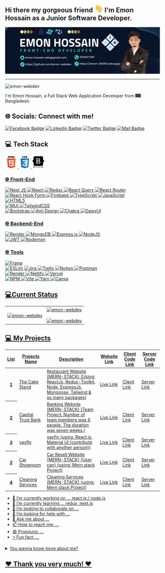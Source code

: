 ﻿## Hi there my gorgeous friend <img src="assets/hello.gif" width="28px" alt="hi"> I'm Emon Hossain as a Junior Software Developer.

![Github Banner](assets/emonBg.png)

<hr>
<p align="left"> <img src="https://komarev.com/ghpvc/?username=emon-webdev&label=Profile%20views&color=0e75b6&style=flat" alt="emon-webdev" /> </p>

<!--####My name is Emon Hossain. Description____.-->

I'm Emon Hossain, a Full Stack Web Application Developer from <img src="assets/bangladesh.png" width="18"/> Bangladesh.

## 🌐 Socials: Connect with me!

[![Facebook Badge](https://img.shields.io/badge/Facebook-1877F2?style=for-the-badge&logo=facebook&logoColor=white)](https://fb.com/emon.webdev) [![Linkedin Badge](https://img.shields.io/badge/LinkedIn-0077B5?style=for-the-badge&logo=linkedin&logoColor=white)](https://www.linkedin.com/in/emon-webdev/) [![Twitter Badge](https://img.shields.io/badge/Twitter-1DA1F2?style=for-the-badge&logo=twitter&logoColor=white)](https://twitter.com/@emon_webdev) [![Mail Badge](https://img.shields.io/badge/Gmail-D14836?style=for-the-badge&logo=gmail&logoColor=white)](mailto:emon.hossain.web@gmail.com)


## 💻 Tech Stack

<a href="https://www.w3.org/html/" target="_blank" rel="noreferrer"> <img src="https://raw.githubusercontent.com/devicons/devicon/master/icons/html5/html5-original-wordmark.svg" alt="html5" width="40" height="40"/> </a> <a href="https://www.w3schools.com/css/" target="_blank" rel="noreferrer"> <img src="https://raw.githubusercontent.com/devicons/devicon/master/icons/css3/css3-original-wordmark.svg" alt="css3" width="40" height="40"/> </a> <a href="https://getbootstrap.com" target="_blank" rel="noreferrer"> <img src="https://raw.githubusercontent.com/devicons/devicon/master/icons/bootstrap/bootstrap-plain-wordmark.svg" alt="bootstrap" width="40" height="40"/>

### 🌐 Front-End

 ![Next JS](https://img.shields.io/badge/Next-black?style=for-the-badge&logo=next.js&logoColor=white) 
 ![React](https://img.shields.io/badge/react-%2320232a.svg?style=for-the-badge&logo=react&logoColor=%2361DAFB) 
 ![Redux](https://img.shields.io/badge/redux-%23593d88.svg?style=for-the-badge&logo=redux&logoColor=white) 
 ![React Query](https://img.shields.io/badge/-React%20Query-FF4154?style=for-the-badge&logo=react%20query&logoColor=white) 
 ![React Router](https://img.shields.io/badge/React_Router-CA4245?style=for-the-badge&logo=react-router&logoColor=white) 
 ![React Hook Form](https://img.shields.io/badge/React%20Hook%20Form-%23EC5990.svg?style=for-the-badge&logo=reacthookform&logoColor=white) 
 ![Firebase](https://img.shields.io/badge/firebase-%23039BE5.svg?style=for-the-badge&logo=firebase)
 ![TypeScript](https://img.shields.io/badge/typescript-%23007ACC.svg?style=for-the-badge&logo=typescript&logoColor=white) 
 ![JavaScript](https://img.shields.io/badge/javascript-%23323330.svg?style=for-the-badge&logo=javascript&logoColor=%23F7DF1E)  
 ![HTML5](https://img.shields.io/badge/html5-%23E34F26.svg?style=for-the-badge&logo=html5&logoColor=white)   
 ![MUI](https://img.shields.io/badge/MUI-%230081CB.svg?style=for-the-badge&logo=mui&logoColor=white) 
 ![TailwindCSS](https://img.shields.io/badge/tailwindcss-%2338B2AC.svg?style=for-the-badge&logo=tailwind-css&logoColor=white)  
![Bootstrap](https://img.shields.io/badge/bootstrap-%238511FA.svg?style=for-the-badge&logo=bootstrap&logoColor=white) 
![Ant-Design](https://img.shields.io/badge/-AntDesign-%230170FE?style=for-the-badge&logo=ant-design&logoColor=white) 
![Chakra](https://img.shields.io/badge/chakra-%234ED1C5.svg?style=for-the-badge&logo=chakraui&logoColor=white) 
![DaisyUI](https://img.shields.io/badge/Insomnia-black?style=for-the-badge&logo=insomnia&logoColor=5849BE)  
### 🌐 Backend-End
![Render](https://img.shields.io/badge/Render-%46E3B7.svg?style=for-the-badge&logo=render&logoColor=white) 
![MongoDB](https://img.shields.io/badge/MongoDB-%234ea94b.svg?style=for-the-badge&logo=mongodb&logoColor=white) 
![Express.js](https://img.shields.io/badge/express.js-%23404d59.svg?style=for-the-badge&logo=express&logoColor=%2361DAFB) 
![NodeJS](https://img.shields.io/badge/node.js-6DA55F?style=for-the-badge&logo=node.js&logoColor=white)  
![JWT](https://img.shields.io/badge/JWT-black?style=for-the-badge&logo=JSON%20web%20tokens) 
![Nodemon](https://img.shields.io/badge/NODEMON-%23323330.svg?style=for-the-badge&logo=nodemon&logoColor=%BBDEAD) 
### 🌐 Tools
![Figma](https://img.shields.io/badge/figma-%23F24E1E.svg?style=for-the-badge&logo=figma&logoColor=white)  
![ESLint](https://img.shields.io/badge/ESLint-4B3263?style=for-the-badge&logo=eslint&logoColor=white) 
![Jira](https://img.shields.io/badge/jira-%230A0FFF.svg?style=for-the-badge&logo=jira&logoColor=white) 
![Trello](https://img.shields.io/badge/Trello-%23026AA7.svg?style=for-the-badge&logo=Trello&logoColor=white) 
![Notion](https://img.shields.io/badge/Notion-%23000000.svg?style=for-the-badge&logo=notion&logoColor=white) 
![Postman](https://img.shields.io/badge/Postman-FF6C37?style=for-the-badge&logo=postman&logoColor=white)  
![Render](https://img.shields.io/badge/Render-%46E3B7.svg?style=for-the-badge&logo=render&logoColor=white) 
![Netlify](https://img.shields.io/badge/netlify-%23000000.svg?style=for-the-badge&logo=netlify&logoColor=#00C7B7) 
![Vercel](https://img.shields.io/badge/vercel-%23000000.svg?style=for-the-badge&logo=vercel&logoColor=white)  
![NPM](https://img.shields.io/badge/NPM-%23CB3837.svg?style=for-the-badge&logo=npm&logoColor=white) 
![Vite](https://img.shields.io/badge/vite-%23646CFF.svg?style=for-the-badge&logo=vite&logoColor=white) 
![Yarn](https://img.shields.io/badge/yarn-%232C8EBB.svg?style=for-the-badge&logo=yarn&logoColor=white) 
![Canva](https://img.shields.io/badge/Canva-%2300C4CC.svg?style=for-the-badge&logo=Canva&logoColor=white) 


## 💻Current Status

<div class="overflow-x-auto">
  <table class="table w-full">
    <tbody>
      <!-- row 1 -->
      <tr>
         <td>
            <img align="center" src="https://github-readme-stats.vercel.app/api/top-langs?username=emon-webdev&show_icons=true&locale=en&layout=compact" alt="emon-webdev" />
       </td>
        <td>
              <img src='https://github-readme-stats.vercel.app/api?username=emon-webdev&show_icons=true&locale=en' alt="emon-webdev" />
                <br/>
                <br/>
              <img align="center" src="https://github-readme-streak-stats.herokuapp.com/?user=emon-webdev" alt="emon-webdev" />
       </td>
      </tr>
    </tbody>
  </table>
</div>



## 💻 My Projects

<div class="overflow-x-auto">
  <table class="table w-full">
    <!-- head -->
    <thead>
      <tr>
        <th>List</th>
        <th>Projects Name</th>
        <th>Description</th>
        <th>Website Link</th>
         <th>Client Code Link</th>
         <th>Server Code Link</th>
      </tr>
    </thead>
    <tbody>
      <!-- row 1 -->
      <tr>
        <th>1</th>
        <td>The Cake Stand</td>
        <td>Restaurant Website (MERN-STACK) (Using: ReactJs, Redux-Toolkit, Node, ExpressJs, Mongoose, Tailwind & so many packages)</td>
        <td><a href="https://the-cake-stand.web.app/" target="_blank">Live Link</a></td>
        <td><a href="https://github.com/emon-webdev/the-cake-stand" target="_blank">Client Link</a></td>
        <td><a href="https://github.com/emon-webdev/The-Cake-Stand-Server" target="_blank">Server Link</a></td>
      </tr>
      <tr>
        <th>2</th>
        <td>Capital Trust Bank</td>
        <td>Banking Website (MERN-STACK) (Team Project: Number of team members was 6 people. The duration was seven weeks.)</td>
        <td><a href="https://capital-trust-bank-ee791.web.app/" target="_blank">Live Link</a></td>
        <td><a href="https://github.com/emon-webdev/Capital-Trust-Bank" target="_blank">Client Link</a></td>
        <td><a href="https://github.com/AkashChakrabortty/Capital-Trust-Bank-Server" target="_blank">Server Link</a></td>
      </tr>
      <tr>
        <th>3</th>
        <td>yayfly </td>
        <td>yayfly (using: React.js, Material UI (contribute with another person))</td>
        <td><a href="https://yayfly-app.netlify.app/" target="_blank">Live Link</a></td>
        <td><a href="https://github.com/emon-webdev/yayfly-app" target="_blank">Client Link</a></td>
        <td><a href="just front end" target="_blank">Server Link</a></td>
      </tr>
       <tr>
        <th>2</th>
        <td>Car Showroom</td>
        <td>Car Resell Website (MERN-STACK) (User can) (using: Mern stack Project)</td>
        <td><a href="https://car-resell-web.web.app/" target="_blank">Live Link</a></td>
        <td><a href="https://github.com/emon-webdev/car-showroom" target="_blank">Client Link</a></td>
        <td><a href="https://github.com/emon-webdev/car-showroom-server" target="_blank">Server Link</a></td>
      </tr>
       <tr>
        <th>4</th>
        <td>Cleaning Services</td>
        <td>Cleaning Services (MERN-STACK) (using: Mern stack Project)</td>
        <td><a href="https://cleaning-service-9d61e.web.app/" target="_blank">Live Link</a></td>
        <td><a href="https://github.com/emon-webdev/cleaning-service" target="_blank">Client Link</a></td>
        <td><a href="https://github.com/emon-webdev/cleaning-service-server" target="_blank">Server Link</a></td>
      </tr>
    </tbody>
  </table>
</div>
  

- 🔭 I’m currently working on ... react.js / node.js
- 🌱 I’m currently learning ... redux, next.js
- 👯 I’m looking to collaborate on ...
- 🤔 I’m looking for help with ...
- 💬 Ask me about ...
- 📫 How to reach me: ...
- 😄 Pronouns: ...
- ⚡ Fun fact: ...
 
 
 <details>

<summary>
  You wanna know more about me?
</summary>

<br >

#### ?

#### Github Stats

</details>

<h2>❤️ Thank you very much! ❤️</h2>

